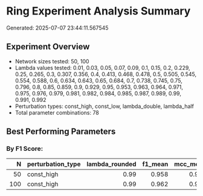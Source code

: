 # Ring Experiment Analysis Summary

Generated: 2025-07-07 23:44:11.567545

## Experiment Overview

- Network sizes tested: 50, 100
- Lambda values tested: 0.01, 0.03, 0.05, 0.07, 0.09, 0.1, 0.15, 0.2, 0.229, 0.25, 0.265, 0.3, 0.307, 0.356, 0.4, 0.413, 0.468, 0.478, 0.5, 0.505, 0.545, 0.554, 0.588, 0.6, 0.634, 0.643, 0.65, 0.684, 0.7, 0.738, 0.745, 0.75, 0.796, 0.8, 0.85, 0.859, 0.9, 0.929, 0.95, 0.953, 0.963, 0.964, 0.971, 0.975, 0.976, 0.979, 0.981, 0.982, 0.984, 0.985, 0.987, 0.989, 0.99, 0.991, 0.992
- Perturbation types: const_high, const_low, lambda_double, lambda_half
- Total parameter combinations: 78

## Best Performing Parameters

### By F1 Score:

|   N|perturbation_type | lambda_rounded| f1_mean| mcc_mean| recall_mean| precision_mean|
|---:|:-----------------|--------------:|-------:|--------:|-----------:|--------------:|
|  50|const_high        |           0.99|   0.958|    0.956|       0.920|              1|
| 100|const_high        |           0.99|   0.962|    0.960|       0.926|              1|
